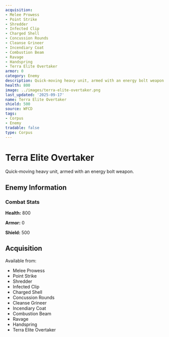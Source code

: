 ```yaml
---
acquisition:
- Melee Prowess
- Point Strike
- Shredder
- Infected Clip
- Charged Shell
- Concussion Rounds
- Cleanse Grineer
- Incendiary Coat
- Combustion Beam
- Ravage
- Handspring
- Terra Elite Overtaker
armor: 0
category: Enemy
description: Quick-moving heavy unit, armed with an energy bolt weapon.
health: 800
image: ../images/terra-elite-overtaker.png
last_updated: '2025-09-17'
name: Terra Elite Overtaker
shield: 500
source: WFCD
tags:
- Corpus
- Enemy
tradable: false
type: Corpus
---
```


# Terra Elite Overtaker

Quick-moving heavy unit, armed with an energy bolt weapon.

## Enemy Information

### Combat Stats

**Health:** 800

**Armor:** 0

**Shield:** 500

## Acquisition

Available from:
- Melee Prowess
- Point Strike
- Shredder
- Infected Clip
- Charged Shell
- Concussion Rounds
- Cleanse Grineer
- Incendiary Coat
- Combustion Beam
- Ravage
- Handspring
- Terra Elite Overtaker


